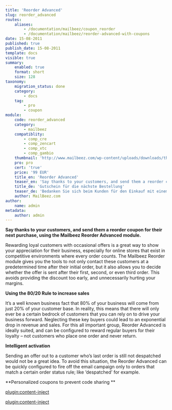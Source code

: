 ```yaml
---
title: 'Reorder Advanced'
slug: reorder_advanced
routes:
    aliases:
        - /documentation/mailbeez/coupon_reorder
        - /documentation/mailbeez/reorder-advanced-with-coupons
date: 15-08-2011
published: true
publish_date: 15-08-2011
template: docs
visible: true
summary:
    enabled: true
    format: short
    size: 128
taxonomy:
    migration_status: done
    category:
        - docs
    tag:
        - pro
        - coupon
module:
    code: reorder_advanced
    category:
        - mailbeez
    compatiblity:
        - comp_cre
        - comp_zencart
        - comp_xtc
        - comp_gambio
    thumbnail: 'http://www.mailbeez.com/wp-content/uploads/downloads/thumbnails/2011/10/coupon_32.png'
    pro: pro
    cert: 'true'
    price: '99 EUR'
    title_en: 'Reorder Advanced'
    teaser_en: 'Say thanks to your customers, and send them a reorder coupon towards their next purchase'
    title_de: 'Gutschein für die nächste Bestellung'
    teaser_de: 'Bedanken Sie sich beim Kunden für den Einkauf mit einem Gutschein für die nächste Bestellung'
    author: MailBeez.com
author:
    name: admin
metadata:
    author: admin
---
```


**Say thanks to your customers, and send them a reorder coupon for their next purchase, using the Mailbeez Reorder Advanced module.**

Rewarding loyal customers with occasional offers is a great way to show your appreciation for their business, especially for online stores that exist in competitive environments where every order counts. The Mailbeez Reorder module gives you the tools to not only contact these customers at a predetermined time after their initial order, but it also allows you to decide whether the offer is sent after their first, second, or even third order. This avoids providing the discount too early, and unnecessarily hurting your margins.

**Using the 80/20 Rule to increase sales**

It’s a well known business fact that 80% of your business will come from just 20% of your customer base. In reality, this means that there will only ever be a certain bedrock of customers that you can rely on to drive your business forward. Neglecting these key buyers could lead to an exponential drop in revenue and sales. For this all important group, Reorder Advanced is ideally suited, and can be configured to reward regular buyers for their loyalty – not customers who place one order and never return.


**Intelligent activation**

Sending an offer out to a customer who’s last order is still not despatched would not be a great idea. To avoid this situation, the Reorder Advanced can be quickly configured to fire off the email campaign only to orders that match a certain order status rule; like ‘despatched’ for example.


**Personalized coupons to prevent code sharing **

[plugin:content-inject](/content_blocks/pro_coupon)

[plugin:content-inject](/content_blocks/pro_responsive_template)

